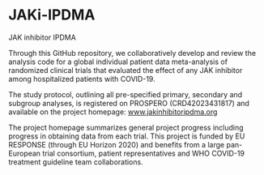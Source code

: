 # JAKi-IPDMA

JAK inhibitor IPDMA

Through this GitHub repository, we collaboratively develop and review the analysis code for a global individual patient data meta-analysis of randomized clinical trials that evaluated the effect of any JAK inhibitor among hospitalized patients with COVID-19. 

The study protocol, outlining all pre-specified primary, secondary and subgroup analyses, is registered on PROSPERO (CRD42023431817) and available on the project homepage: www.jakinhibitoripdma.org

The project homepage summarizes general project progress including progress in obtaining data from each trial. This project is funded by EU RESPONSE (through EU Horizon 2020) and benefits from a large pan-European trial consortium, patient representatives and WHO COVID-19 treatment guideline team collaborations.

